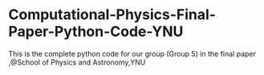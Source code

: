 # Computational-Physics-Final-Paper-Python-Code-YNU
This is the complete python code for our group (Group 5) in the final paper ,@School of Physics and Astronomy,YNU
